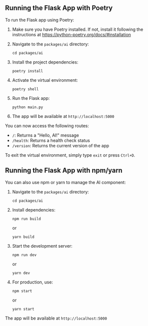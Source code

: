 
## Running the Flask App with Poetry

To run the Flask app using Poetry:

1. Make sure you have Poetry installed. If not, install it following the instructions at https://python-poetry.org/docs/#installation

2. Navigate to the `packages/ai` directory:
   ```
   cd packages/ai
   ```

3. Install the project dependencies:
   ```
   poetry install
   ```

4. Activate the virtual environment:
   ```
   poetry shell
   ```

5. Run the Flask app:
   ```
   python main.py
   ```

6. The app will be available at `http://localhost:5000`

You can now access the following routes:
- `/`: Returns a "Hello, AI!" message
- `/health`: Returns a health check status
- `/version`: Returns the current version of the app

To exit the virtual environment, simply type `exit` or press `Ctrl+D`.

## Running the Flask App with npm/yarn

You can also use npm or yarn to manage the AI component:

1. Navigate to the `packages/ai` directory:
   ```
   cd packages/ai
   ```

2. Install dependencies:
   ```
   npm run build
   ```
   or
   ```
   yarn build
   ```

3. Start the development server:
   ```
   npm run dev
   ```
   or
   ```
   yarn dev
   ```

4. For production, use:
   ```
   npm start
   ```
   or
   ```
   yarn start
   ```

The app will be available at `http://localhost:5000`